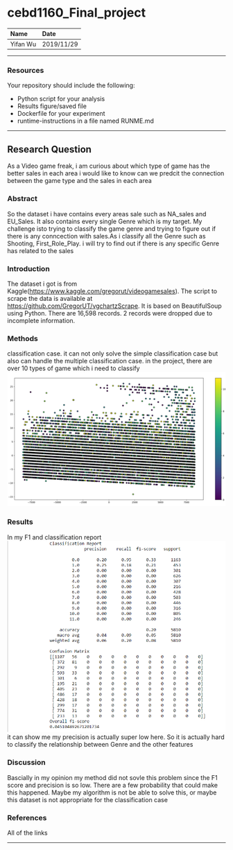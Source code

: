 # cebd1160_Final_project


| Name | Date |
|:-------|:---------------|
|Yifan Wu |2019/11/29|

-----

### Resources
Your repository should include the following:

- Python script for your analysis
- Results figure/saved file
- Dockerfile for your experiment
- runtime-instructions in a file named RUNME.md

-----

## Research Question

As a Video game freak, i am curious about which type of game has the better sales in each area
i would like to know can we predcit the connection between the game type and the sales in each area

### Abstract

So the dataset i have contains every areas sale such as NA_sales
and EU_Sales. It also contains every single Genre which is my
target. My challenge isto trying to classify the game genre and 
trying to figure out if there is any conncection with sales.As i classify all the Genre such as Shooting, First_Role_Play. 
i will try to find out if there is any specific Genre has related to the sales


### Introduction

The dataset i got is from Kaggle(https://www.kaggle.com/gregorut/videogamesales).
The script to scrape the data is available at https://github.com/GregorUT/vgchartzScrape. 
It is based on BeautifulSoup using Python. There are 16,598 records. 2 records were dropped due to incomplete information.

### Methods

classification case.
it can not only solve the simple classification case but also can handle the multiple classification case.
in the project, there are over 10 types of game which i need to classify
![PCA](https://github.com/Adouken133/final_project/blob/master/PCA.png)



### Results
In my F1 and classification report ![Report](https://github.com/Adouken133/final_project/blob/master/Report.png)
it can show me my precision is actually super low here. So it is actually hard to classify the relationship between Genre 
and the other features



### Discussion
Bascially in my opinion my method did not sovle this problem since the F1 score and precision is so low. There are a few probability that could make this happened. Maybe my algorithm is not be able to solve this, or maybe this dataset is not appropriate for the classification case


### References
All of the links

-------
